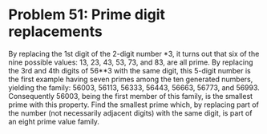 # Problem 51: Prime digit replacements

By replacing the 1st digit of the 2-digit number \*3, it turns out that
six of the nine possible values: 13, 23, 43, 53, 73, and 83, are all
prime. By replacing the 3rd and 4th digits of 56\*\*3 with the same
digit, this 5-digit number is the first example having seven primes
among the ten generated numbers, yielding the family: 56003, 56113,
56333, 56443, 56663, 56773, and 56993. Consequently 56003, being the
first member of this family, is the smallest prime with this property.
Find the smallest prime which, by replacing part of the number (not
necessarily adjacent digits) with the same digit, is part of an eight
prime value family.
